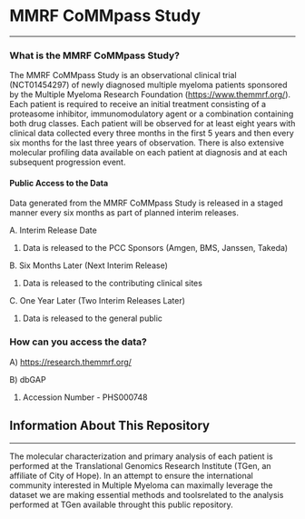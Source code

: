 # MMRF CoMMpass Study
****
### What is the MMRF CoMMpass Study?

The MMRF CoMMpass Study is an observational clinical trial (NCT01454297) of newly diagnosed multiple myeloma patients sponsored by the Multiple Myeloma Research Foundation (https://www.themmrf.org/).  Each patient is required to receive an initial treatment consisting of a proteasome inhibitor, immunomodulatory agent or a combination containing both drug classes. Each patient will be observed for at least eight years with clinical data collected every three months in the first 5 years and then every six months for the last three years of observation.  There is also extensive molecular profiling data available on each patient at diagnosis and at each subsequent progression event.

#### Public Access to the Data

Data generated from the MMRF CoMMpass Study is released in a staged manner every six months as part of planned interim releases.

A. Interim Release Date
  1. Data is released to the PCC Sponsors (Amgen, BMS, Janssen, Takeda)

B. Six Months Later (Next Interim Release)
  1. Data is released to the contributing clinical sites

C. One Year Later (Two Interim Releases Later)
  1. Data is released to the general public

### How can you access the data?

A) https://research.themmrf.org/

B) dbGAP
  1. Accession Number - PHS000748

## Information About This Repository
****
The molecular characterization and primary analysis of each patient is performed at the Translational Genomics Research Institute (TGen, an affiliate of City of Hope).  In an attempt to ensure the international community interested in Multiple Myeloma can maximally leverage the dataset we are making essential methods and toolsrelated to the analysis performed at TGen available throught this public repository.

